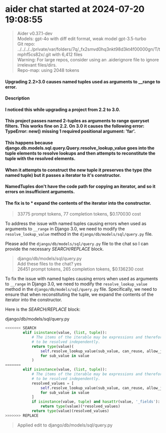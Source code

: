 
# aider chat started at 2024-07-20 19:08:55

> Aider v0.37.1-dev  
> Models: gpt-4o with diff edit format, weak model gpt-3.5-turbo  
> Git repo: ../../../../private/var/folders/7q/_fx2smvd0hq3nkt98d3kt4f00000gn/T/tmphf5cs82x/.git with 6,412 files  
> Warning: For large repos, consider using an .aiderignore file to ignore irrelevant files/dirs.  
> Repo-map: using 2048 tokens  

#### Upgrading 2.2>3.0 causes named tuples used as arguments to __range to error.  
#### Description  
#### 	  
#### I noticed this while upgrading a project from 2.2 to 3.0.  
#### This project passes named 2-tuples as arguments to range queryset filters. This works fine on 2.2. On 3.0 it causes the following error: TypeError: __new__() missing 1 required positional argument: 'far'.  
#### This happens because django.db.models.sql.query.Query.resolve_lookup_value goes into the tuple elements to resolve lookups and then attempts to reconstitute the tuple with the resolved elements.  
#### When it attempts to construct the new tuple it preserves the type (the named tuple) but it passes a iterator to it's constructor.  
#### NamedTuples don't have the code path for copying an iterator, and so it errors on insufficient arguments.  
#### The fix is to * expand the contents of the iterator into the constructor.  
> 33775 prompt tokens, 77 completion tokens, $0.170030 cost  

To address the issue with named tuples causing errors when used as arguments to `__range` in Django 3.0, we need to modify the `resolve_lookup_value` method in the `django/db/models/sql/query.py` file.

Please add the `django/db/models/sql/query.py` file to the chat so I can provide the necessary *SEARCH/REPLACE* block.

> django/db/models/sql/query.py  
> Add these files to the chat? yes  
> 26451 prompt tokens, 265 completion tokens, $0.136230 cost  

To fix the issue with named tuples causing errors when used as arguments to `__range` in Django 3.0, we need to modify the `resolve_lookup_value` method in the `django/db/models/sql/query.py` file. Specifically, we need to ensure that when reconstituting the tuple, we expand the contents of the iterator into the constructor.

Here is the *SEARCH/REPLACE* block:

django/db/models/sql/query.py
```python
<<<<<<< SEARCH
        elif isinstance(value, (list, tuple)):
            # The items of the iterable may be expressions and therefore need
            # to be resolved independently.
            return type(value)(
                self.resolve_lookup_value(sub_value, can_reuse, allow_joins)
                for sub_value in value
            )
=======
        elif isinstance(value, (list, tuple)):
            # The items of the iterable may be expressions and therefore need
            # to be resolved independently.
            resolved_values = [
                self.resolve_lookup_value(sub_value, can_reuse, allow_joins)
                for sub_value in value
            ]
            if isinstance(value, tuple) and hasattr(value, '_fields'):  # Check if it's a namedtuple
                return type(value)(*resolved_values)
            return type(value)(resolved_values)
>>>>>>> REPLACE
```

> Applied edit to django/db/models/sql/query.py  
